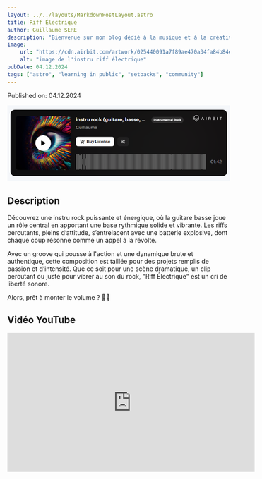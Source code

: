 ```yaml
---
layout: ../../layouts/MarkdownPostLayout.astro
title: Riff Électrique
author: Guillaume SERE
description: "Bienvenue sur mon blog dédié à la musique et à la créativité ! Vous y trouverez mes instrumentales réalisées avec le logiciel Airbit.Instru réalisé avec le logiciel [AirBit](https://www.airbit.com)"
image:
    url: "https://cdn.airbit.com/artwork/025440091a7f89ae470a34fa84b84ea2@300x.jpg"
    alt: "image de l'instru riff électrique"
pubDate: 04.12.2024
tags: ["astro", "learning in public", "setbacks", "community"]
---
```

Published on: 04.12.2024

![Image de mon projet](../../images/img3.png)

## Description
Découvrez une instru rock puissante et énergique, où la guitare basse joue un rôle central en apportant une base rythmique solide et vibrante. Les riffs percutants, pleins d’attitude, s’entrelacent avec une batterie explosive, dont chaque coup résonne comme un appel à la révolte.

Avec un groove qui pousse à l'action et une dynamique brute et authentique, cette composition est taillée pour des projets remplis de passion et d’intensité. Que ce soit pour une scène dramatique, un clip percutant ou juste pour vibrer au son du rock, "Riff Électrique" est un cri de liberté sonore.

Alors, prêt à monter le volume ? 🎸🥁

## Vidéo YouTube

<iframe width="560" height="315" src="https://www.youtube.com/embed/3OeJMV4GcXQ?si=tHDQZGgrJV1996U-" title="YouTube video player" frameborder="0" allow="accelerometer; autoplay; clipboard-write; encrypted-media; gyroscope; picture-in-picture; web-share" referrerpolicy="strict-origin-when-cross-origin" allowfullscreen></iframe>